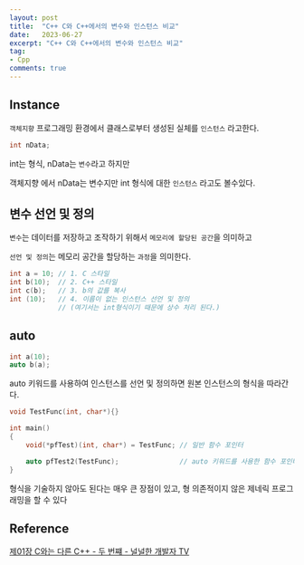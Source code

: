 ```yaml
---
layout: post
title:  "C++ C와 C++에서의 변수와 인스턴스 비교"
date:   2023-06-27
excerpt: "C++ C와 C++에서의 변수와 인스턴스 비교"
tag:
- Cpp
comments: true
---
```



## Instance
`객체지향` 프로그래밍 환경에서 클래스로부터 생성된 실체를 `인스턴스` 라고한다.

```cpp
int nData;
```
int는 형식, nData는 `변수`라고 하지만

객체지향 에서 nData는 변수지만 int 형식에 대한 `인스턴스` 라고도 볼수있다.


## 변수 선언 및 정의
`변수`는 데이터를 저장하고 조작하기 위해서 `메모리에 할당된 공간`을 의미하고

`선언 및 정의`는 메모리 공간을 할당하는 `과정`을 의미한다.

```cpp
int a = 10; // 1. C 스타일
int b(10);  // 2. C++ 스타일
int c(b);   // 3. b의 값를 복사
int (10);   // 4. 이름이 없는 인스턴스 선언 및 정의 
            // (여기서는 int형식이기 때문에 상수 처리 된다.)
```

## auto
```cpp
int a(10);
auto b(a);
```
auto 키워드를 사용하여 인스턴스를 선언 및 정의하면 원본 인스턴스의 형식을 따라간다.

```cpp
void TestFunc(int, char*){}

int main()
{
    void(*pfTest)(int, char*) = TestFunc; // 일반 함수 포인터

    auto pfTest2(TestFunc);               // auto 키워드를 사용한 함수 포인터
}
```
형식을 기술하지 않아도 된다는 매우 큰 장점이 있고, 형 의존적이지 않은 제네릭 프로그래밍을 할 수 있다

## Reference
[제01장 C와는 다른 C++ - 두 번쨰 - 널널한 개발자 TV](https://www.youtube.com/watch?v=kq6b5zBkQ28)
